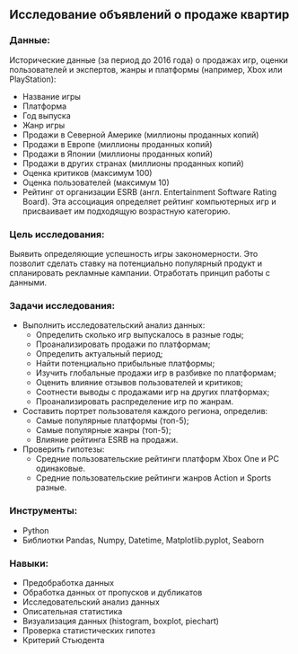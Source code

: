 ## Исследование объявлений о продаже квартир
### Данные:
Исторические данные (за период до 2016 года) о продажах игр, оценки пользователей и экспертов, жанры и платформы (например, Xbox или PlayStation):
* Название игры
* Платформа
* Год выпуска
* Жанр игры
* Продажи в Северной Америке (миллионы проданных копий)
* Продажи в Европе (миллионы проданных копий)
* Продажи в Японии (миллионы проданных копий)
* Продажи в других странах (миллионы проданных копий)
* Оценка критиков (максимум 100)
* Оценка пользователей (максимум 10)
* Рейтинг от организации ESRB (англ. Entertainment Software Rating Board). Эта ассоциация определяет рейтинг компьютерных игр и присваивает им подходящую возрастную категорию.

### Цель исследования:
Выявить определяющие успешность игры закономерности. Это позволит сделать ставку на потенциально популярный продукт и спланировать рекламные кампании. Отработать принцип работы с данными.

### Задачи исследования:
* Выполнить исследовательский анализ данных:
  * Определить сколько игр выпускалось в разные годы;
  * Проанализировать продажи по платформам;
  * Определить актуальный период;
  * Найти потенциально прибыльные платформы;
  * Изучить глобальные продажи игр в разбивке по платформам;
  * Оценить влияние отзывов пользователей и критиков;
  * Соотнести выводы с продажами игр на других платформах;
  * Проанализировать распределение игр по жанрам.
* Составить портрет пользователя каждого региона, определив:
  * Самые популярные платформы (топ-5);
  * Самые популярные жанры (топ-5);
  * Влияние рейтинга ESRB на продажи.
* Проверить гипотезы:
  * Средние пользовательские рейтинги платформ Xbox One и PC одинаковые.
  * Средние пользовательские рейтинги жанров Action и Sports разные.

### Инструменты:
* Python
* Библиотки Pandas, Numpy, Datetime, Matplotlib.pyplot, Seaborn

### Навыки:
* Предобработка данных
* Обработка данных от пропусков и дубликатов
* Исследовательский анализ данных
* Описательная статистика
* Визуализация данных (histogram, boxplot, piechart)
* Проверка статистических гипотез
* Критерий Стьюдента
